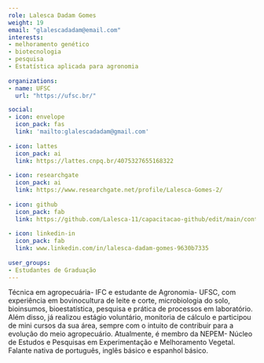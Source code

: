 ```yaml
---
role: Lalesca Dadam Gomes
weight: 19
email: "glalescadadam@email.com"
interests: 
- melhoramento genético
- biotecnologia
- pesquisa
- Estatística aplicada para agronomia
  
organizations:
- name: UFSC
  url: "https://ufsc.br/"

social:
- icon: envelope
  icon_pack: fas
  link: 'mailto:glalescadadam@gmail.com'
  
- icon: lattes
  icon_pack: ai
  link: https://lattes.cnpq.br/4075327655168322
  
- icon: researchgate
  icon_pack: ai
  link: https://www.researchgate.net/profile/Lalesca-Gomes-2/
  
- icon: github
  icon_pack: fab
  link: https://github.com/Lalesca-11/capacitacao-github/edit/main/content/authors/Lalesca_Dadam/
  
- icon: linkedin-in
  icon_pack: fab
  link: www.linkedin.com/in/lalesca-dadam-gomes-9630b7335
  
user_groups:
- Estudantes de Graduação
---
```

Técnica em agropecuária- IFC e estudante de Agronomia- UFSC, com experiência em bovinocultura de leite e corte, microbiologia do solo, bioinsumos, bioestatística, pesquisa e prática de processos em laboratório. Além disso, já realizou estágio voluntário, monitoria de cálculo e participou de mini cursos da sua área, sempre com o intuito de contribuir para a evolução do meio agropecuário. Atualmente, é membro da NEPEM- Núcleo de Estudos e Pesquisas em Experimentação e Melhoramento Vegetal. Falante nativa de português, inglês básico e espanhol básico.
